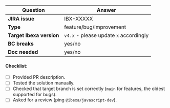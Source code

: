 | Question                                  | Answer
| ----------------------------------------- | ------------------
| **JIRA issue**                            | IBX-XXXXX
| **Type**                                  | feature/bug/improvement
| **Target Ibexa version**            | `v4.x` - please update `x` accordingly
| **BC breaks**                             | yes/no
| **Doc needed**                            | yes/no

<!-- Replace this comment with Pull Request description -->

#### Checklist:
- [ ] Provided PR description.
- [ ] Tested the solution manually.
- [ ] Checked that target branch is set correctly (`main` for features, the oldest supported for bugs).
- [ ] Asked for a review (ping `@ibexa/javascript-dev`).
